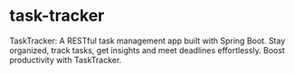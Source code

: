 # task-tracker
TaskTracker: A RESTful task management app built with Spring Boot. Stay organized, track tasks, get insights and meet deadlines effortlessly. Boost productivity with TaskTracker.
